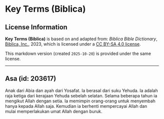 # Key Terms (Biblica)

## License Information

**Key Terms (Biblica)** is based on and adapted from: _Biblica Bible Dictionary_, [Biblica, Inc.](https://www.biblica.com/), 2023, which is licensed under a [CC BY-SA 4.0 license](https://creativecommons.org/licenses/by-sa/4.0/legalcode.en).

This markdown version (created `2025-10-20`) is provided under the same license.



--------------------------------

## Asa (id: 203617)

Anak dari Abia dan ayah dari Yosafat. Ia berasal dari suku Yehuda. Ia adalah raja ketiga dari kerajaan Yehuda sebelah selatan. Selama beberapa tahun ia mengikut Allah dengan setia. Ia memimpin orang\-orang untuk menyembah hanya kepada Allah saja. Kemudian ia berhenti mempercayai Allah dan mulai memperlakukan umat Allah dengan buruk.


